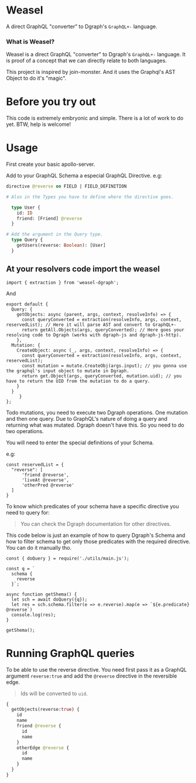 # Weasel

A direct GraphQL "converter" to Dgraph's `GraphQL+-` language.

### What is Weasel?

Weasel is a direct GraphQL "converter" to Dgraph's `GraphQL+-` language. It is proof of a concept that we can directly relate to both languages.

This project is inspired by join-monster. And it uses the Graphql's AST Object to do it's "magic".

# Before you try out

This code is extremely embryonic and simple. There is a lot of work to do yet.
BTW, help is welcome!

# Usage

First create your basic apollo-server.

Add to your GraphQL Schema a especial GraphQL Directive.
e.g:

```GRAPHQL
directive @reverse on FIELD | FIELD_DEFINITION

# Also in the Types you have to define where the directive goes.

  type User {
    id: ID
    friend: [Friend] @reverse
  }

# Add the argument in the Query type.
  type Query {
    getUsers(reverse: Boolean): [User]
  }

```

## At your resolvers code import the weasel

```JS
import { extraction } from 'weasel-dgraph';
```

And

```JS
export default {
  Query: {
    getObjects: async (parent, args, context, resolveInfo) => {
      const queryConverted = extraction(resolveInfo, args, context, reservedList); // Here it will parse AST and convert to GraphQL+-
      return getAll.Objects(args, queryConverted); // Here goes your resolving code to Dgraph (works with dgraph-js and dgraph-js-http).
    },
  Mutation: {
    CreateObject: async (_, args, context, resolveInfo) => {
      const queryConverted = extraction(resolveInfo, args, context, reservedList);
      const mutation = mutate.CreateObj(args.input); // you gonna use the graphql's input object to mutate in Dgraph.
      return get.Object(args, queryConverted, mutation.uid); // you have to return the UID from the mutation to do a query.
    }
  }
     }
};
```

Todo mutations, you need to execute two Dgraph operations. One mutation and then one query. Due to GraphQL's nature of doing a query and returning what was mutated. Dgraph doesn't have this. So you need to do two operations.

You will need to enter the special definitions of your Schema.

e.g:

```JS
const reservedList = {
  "reverse": [
      'friend @reverse',
      'liveAt @reverse',
      'otherPred @reverse'
  ]
}
```

To know which predicates of your schema have a specific directive you need to query for:

> You can check the Dgraph documentation for other directives.

This code below is just an example of how to query Dgraph's Schema and how to filter schema to get only those predicates with the required directive. You can do it manually tho.

```JS
const { doQuery } = require('./utils/main.js');

const q = `
  schema {
    reverse
  }`;

async function getShema() {
  let sch = await doQuery({q});
  let res = sch.schema.filter(e => e.reverse).map(e => `${e.predicate} @reverse`)
  console.log(res);
}

getShema();
```

# Running GraphQL queries

To be able to use the reverse directive. You need first pass it as a GraphQL argument `reverse:true` and add the `@reverse` directive in the reversible edge.

> Ids will be converted to `uid`.

```GRAPHQL
{
  getObjects(reverse:true) {
    id
    name
    friend @reverse {
      id
      name
    }
    otherEdge @reverse {
      id
      name
    }
  }
}
```
